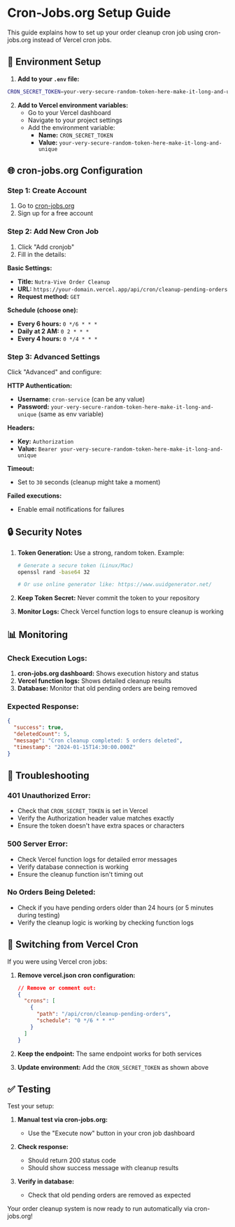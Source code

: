 # Cron-Jobs.org Setup Guide

This guide explains how to set up your order cleanup cron job using cron-jobs.org instead of Vercel cron jobs.

## 🔧 Environment Setup

1. **Add to your `.env` file:**
```bash
CRON_SECRET_TOKEN=your-very-secure-random-token-here-make-it-long-and-unique
```

2. **Add to Vercel environment variables:**
   - Go to your Vercel dashboard
   - Navigate to your project settings
   - Add the environment variable:
     - **Name:** `CRON_SECRET_TOKEN`
     - **Value:** `your-very-secure-random-token-here-make-it-long-and-unique`

## 🌐 cron-jobs.org Configuration

### Step 1: Create Account
1. Go to [cron-jobs.org](https://cron-jobs.org)
2. Sign up for a free account

### Step 2: Add New Cron Job
1. Click "Add cronjob"
2. Fill in the details:

**Basic Settings:**
- **Title:** `Nutra-Vive Order Cleanup`
- **URL:** `https://your-domain.vercel.app/api/cron/cleanup-pending-orders`
- **Request method:** `GET`

**Schedule (choose one):**
- **Every 6 hours:** `0 */6 * * *`
- **Daily at 2 AM:** `0 2 * * *`
- **Every 4 hours:** `0 */4 * * *`

### Step 3: Advanced Settings
Click "Advanced" and configure:

**HTTP Authentication:**
- **Username:** `cron-service` (can be any value)
- **Password:** `your-very-secure-random-token-here-make-it-long-and-unique` (same as env variable)

**Headers:**
- **Key:** `Authorization`
- **Value:** `Bearer your-very-secure-random-token-here-make-it-long-and-unique`

**Timeout:**
- Set to `30` seconds (cleanup might take a moment)

**Failed executions:**
- Enable email notifications for failures

## 🔒 Security Notes

1. **Token Generation:** Use a strong, random token. Example:
   ```bash
   # Generate a secure token (Linux/Mac)
   openssl rand -base64 32
   
   # Or use online generator like: https://www.uuidgenerator.net/
   ```

2. **Keep Token Secret:** Never commit the token to your repository

3. **Monitor Logs:** Check Vercel function logs to ensure cleanup is working

## 📊 Monitoring

### Check Execution Logs:
1. **cron-jobs.org dashboard:** Shows execution history and status
2. **Vercel function logs:** Shows detailed cleanup results
3. **Database:** Monitor that old pending orders are being removed

### Expected Response:
```json
{
  "success": true,
  "deletedCount": 5,
  "message": "Cron cleanup completed: 5 orders deleted",
  "timestamp": "2024-01-15T14:30:00.000Z"
}
```

## 🚨 Troubleshooting

### 401 Unauthorized Error:
- Check that `CRON_SECRET_TOKEN` is set in Vercel
- Verify the Authorization header value matches exactly
- Ensure the token doesn't have extra spaces or characters

### 500 Server Error:
- Check Vercel function logs for detailed error messages
- Verify database connection is working
- Ensure the cleanup function isn't timing out

### No Orders Being Deleted:
- Check if you have pending orders older than 24 hours (or 5 minutes during testing)
- Verify the cleanup logic is working by checking function logs

## 🔄 Switching from Vercel Cron

If you were using Vercel cron jobs:

1. **Remove vercel.json cron configuration:**
   ```json
   // Remove or comment out:
   {
     "crons": [
       {
         "path": "/api/cron/cleanup-pending-orders",
         "schedule": "0 */6 * * *"
       }
     ]
   }
   ```

2. **Keep the endpoint:** The same endpoint works for both services

3. **Update environment:** Add the `CRON_SECRET_TOKEN` as shown above

## ✅ Testing

Test your setup:

1. **Manual test via cron-jobs.org:**
   - Use the "Execute now" button in your cron job dashboard

2. **Check response:**
   - Should return 200 status code
   - Should show success message with cleanup results

3. **Verify in database:**
   - Check that old pending orders are removed as expected

Your order cleanup system is now ready to run automatically via cron-jobs.org!